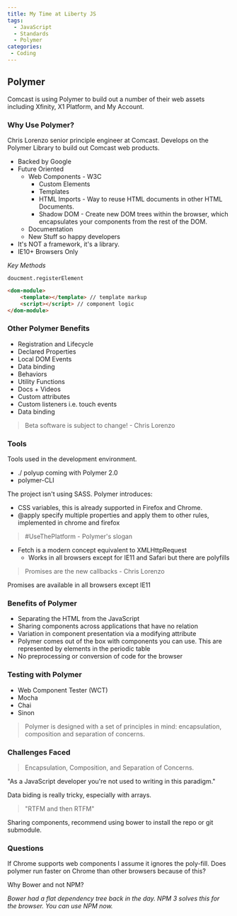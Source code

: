 ```yaml
---
title: My Time at Liberty JS
tags:
  - JavaScript
  - Standards
  - Polymer
categories:
 - Coding
---
```


## Polymer

Comcast is using Polymer to build out a number of their web assets including Xfinity, X1 Platform, and My Account.

### Why Use Polymer?
Chris Lorenzo senior principle engineer at Comcast. Develops on the Polymer Library to build out Comcast web products.

* Backed by Google
* Future Oriented
	* Web Components - W3C
		* Custom Elements
		* Templates
		* HTML Imports - Way to reuse HTML documents in other HTML Documents.
		* Shadow DOM - Create new DOM trees within the browser, which encapsulates your components from the rest of the DOM.
	* Documentation
	* New Stuff so happy developers
* It's NOT a framework, it's a library.
* IE10+ Browsers Only

*Key Methods*

`doucment.registerElement`

``` html
<dom-module>
	<template></template> // template markup
	<script></script> // component logic
</dom-module>
```
### Other Polymer Benefits

* Registration and Lifecycle
* Declared Properties
* Local DOM Events
* Data binding
* Behaviors
* Utility Functions
* Docs + Videos
* Custom attributes
* Custom listeners i.e. touch events
* Data binding

> Beta software is subject to change! - Chris Lorenzo

### Tools

Tools used in the development environment.

* ./ polyup coming with Polymer 2.0
* polymer-CLI


The project isn't using SASS. Polymer introduces:

* CSS variables, this is already supported in Firefox and Chrome.
* @apply specify multiple properties and apply them to other rules, implemented in chrome and firefox

> #UseThePlatform - Polymer's slogan

* Fetch is a modern concept equivalent to XMLHttpRequest
	* Works in all browsers except for IE11 and Safari but there are polyfills

> Promises are the new callbacks - Chris Lorenzo

Promises are available in all browsers except IE11

### Benefits of Polymer

* Separating the HTML from the JavaScript
* Sharing components across applications that have no relation
* Variation in component presentation via a modifying attribute
* Polymer comes out of the box with components you can use. This are represented by elements in the periodic table
* No preprocessing or conversion of code for the browser

### Testing with Polymer

* Web Component Tester (WCT)
* Mocha
* Chai
* Sinon

> Polymer is designed with a set of principles in mind: encapsulation, composition and separation of concerns.

### Challenges Faced

> Encapsulation, Composition, and Separation of Concerns.

"As a JavaScript developer you're not used to writing in this paradigm."

Data biding is really tricky, especially with arrays.

> "RTFM and then RTFM"

Sharing components, recommend using bower to install the repo or git submodule.

### Questions

If Chrome supports web components I assume it ignores the poly-fill. Does polymer run faster on Chrome than other browsers because of this?

Why Bower and not NPM?

*Bower had a flat dependency tree back in the day. NPM 3 solves this for the browser. You can use NPM now.*
